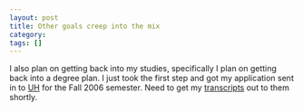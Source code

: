 ```yaml
---
layout: post
title: Other goals creep into the mix
category: 
tags: []
---
```



I also plan on getting back into my studies, specifically I plan on getting back into a degree plan.  I just took the first step and got my application sent in to <a target="_blank" title="UH" href="http://www.uh.edu">UH</a> for the Fall 2006 semester.  Need to get my <a target="_blank" title="transcripts" href="http://vanderbilt.edu">transcripts</a> out to them shortly.
